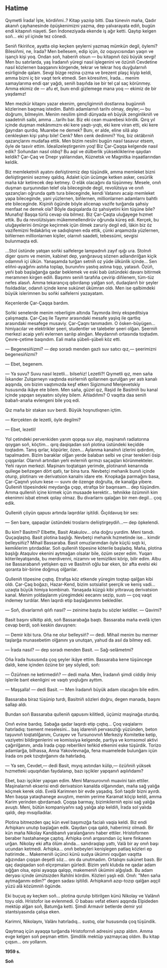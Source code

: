 ## Hati̇me

Qıymetli İrada!
İşte, kördiñmi..?
Kitap yazılıp bitti.
Daa tünevin maña, Qadır akanıñ çayhanesinde öpüşkenimizni yazma, dep yalvarayata ediñ, bugün endi kitapnıñ niayeti.
Sen İndoneziyada ekende iş ağır ketti.
Qaytıp kelgen soñ... eki yıl içinde tez cönedi.

Seniñ fikiriñce, ayatta olıp keçken şeylerni yazmaq mümkün degil, öylemi?
Bilesiñmi, ne, İrada?
Men bellesem, edip içün, öz oquyıcısından yaqın ve işançlı kişi yoq.
Ondan soñ, haberiñ olsun — bu kitapnıñ özü büyük sevgi!
Men bu satırlarda, yaş İradanıñ yüregi nasıl işlegenini ve özüniñ Cevdetine nasıl közlernen baqqanını körgende, tekrar ve tekrar hoş duyğularnıñ esirliginde qalam.
Sevgi bizge rezina çızma ve brezent plaşç kiyip keldi, amma bizni iç bir vaqıt terk etmedi.
Sen köresiñmi, İrada... menim samaylarıma endi qar yağdı, seniñ başıñda ise bir tel çal saç körünmey.
Amma ekimiz de — afu et, bunı endi gizlemege mana yoq — ekimiz de bir yaşdamız!

Men mezkür kitapnı yazar ekenim, gençligimniñ dostlarına bugünniñ közlerinen baqmaq istedim.
Bahtlı adamlarnıñ tarihı olmay, deyler,— bu doğrumı, bilmeyim.
Menim nesilim şimdi dünyada eñ büyük zenginlikniñ ve saadetniñ saibi, amma ...tarihı bar.
Biz eki cean muarebesi kördik.
Qırq yıl içinde duşman mekânımıznı eki kere yaqtı-yıqtı, eki kere viran etti, eki kere ğayrıdan qurdıq.
Muarebe ne demek?
Bunı, er alde, eline silâ alıp cenkleşken kişi yahşı bile!
Cenk?
Men cenk dedimmi?
Yoq, biz oktâbrniñ qazançlarını mudafaa ettik.
Men bizim nesilni bugün nasıl tasavur etsem, öyle de tasvir ettim.
İdealizeleştirgenim yoq!
Biz Çar-Çaqqa kelgende nasıl edik?
Soñundan nasıl oldıq?
Bu aqıl ve dülberlik yüksekliklerine qaydan keldik?
Çar-Çaq ve Dnepr yalılarından, Küznetsk ve Magnitka inşaatlarından keldik.

Biz memleketniñ ayatını deñiştiremiz dep tüşündik, amma memleket bizni deñiştirgenini sezmey qaldıq.
Adalet içün ücümge ketken asker, cesürlik maña kâr ketirecek dep ketmey.
O elâk olacağını da tüşünmey.
Mesele, onıñ duşman qurşunından telef ola bileceginde degil, revolütsiya ve onıñ qazançları oğrunda qattı tura bileceginde, kendi Vatanını acaip memleket yapa bileceginde, yani yüzlernen, biñlernen, millionlarnen adamlarnı bahtlı ete bileceginde.
Kişiniñ ögünde böyle alicenap vazife turğanda şahsiy menfaat ne demek ola?
Böyle daqiqalarda öz şahsiyetini kim tüşüne bile?
Munafıq!
Başqa türlü cevap ola bilmez.
Biz Çar-Çaqta uluğayege hızmet ettik.
Bu da revolütsiyanı mükemmellendirüv oğrunda küreş edi.
Kerçek, bu uluğayelerini ömürge keçirmek içün ölmek zaruriy degil edi, lâkin biz öz vazifemizni fedakârlıq ve sadıqlıqnen eda ettik, çünki arqamızda yüzlernen, biñlernen millionlarnen kişiler, olarnıñ saadeti, tebessümi, sevgisi bulunmaqta edi.

...Stol üstünde yatqan soñki saifelerge lampadnıñ zayıf ışığı ura.
Stolnıñ diger qısımı ve menim, kabinet dep, yanğıravuq söznen adlandırılğan kiçik odamnıñ içi ülkün.
Yanaşamda turğan setniñ oz yüde ülkünlik içinde...
Sen eliñni-ayağıñnı astıña toplap, burunıñnı yastıq astına tıqıp, yatasıñ.
Özüñ, yeñi bab başlağanğa qadar beklemek ve eski bab üstündeki davanı bitirmek meramınen kirgen ediñ.
Başımnı seniñ tarafıña çevirip diñlenem, tüm-tüz nefes alasıñ.
Amma tekarançıq qıbırdanıp yalğan soñ, dudaqlarıñ bir şeyler fısıldadılar, odanıñ içinde kene sukünet ükümran oldı.
Men ise qalbimdeki büyük islerimnen bu soñki saifelerni yazayatam.

Keçenlerde Çar-Çaqqa bardım.

Soñki senelerde menim reberligim altında Taymırda ilmiy ekspeditsiya çalışmaqta.
Çar-Çaq ile Taymır arasındaki mesafe yaşlıq ile qartlıq arasındaki mesafege musaviy.
Çar-Çaqnı tanımadım.
O ösken-büyügen... himiyacılar ve elektrikler şeeri, studentler ve talebeler şeeri olğan.
Şeerniñ merkezi acaip yeñi evlernen sarılıp alınğan.
Meydannıñ ortasında toqtadım.
Çevre-çetime baqındım.
Eali maña şübeli-şübeli köz etti.

— Begenesiñizmi? — dep soradı menden gazlı suv satıcı qız,— şeerimizni begenesiñizmi?

— Ebet, begenem.

— Ya suvu?
Suvu nasıl lezetli... bilseñiz! 
Lezetli?!
Qıymetli qız, men saña İskander Zulqarneyn vaqtında esirlerniñ qollarınen qurulğan yer astı kanalı aqqında, onı bizim vaqtımızda keşf etken Sigizmund Menjevetskiy hususında ikâye ete bilem.
Men saña, güzel qız, Raşid ile Basitniñ bu kanal içinde yapqan seyaatını söyley bilem.
Añladıñmı?
O vaqıtta daa seniñ babañ-anaña evlengeni bile yoq edi.

Qız maña bir stakan suv berdi.
Büyük hoşnutlıqnen içtim.

— Kerçekten de lezetli, öyle degilmi?

— Ebet, lezetli!

Yol çetindeki pervenkiden yarım qopqa suv alıp, maşinanıñ radiatorına qoygan soñ, köçtim… qırq daqiqadan soñ plotina üstündeki keçidde toqtadım.
Tanış qırlar, köpürler, özen...
Aylanma kanalnıñ izlerini qıdırdım, tapalmadım.
Bizim baraklar olğan yerde balaban selbi ve çinar terekleri ösip çıqqanlar.
Olarnıñ artından yeñi evlerniñ qırmızı saçaqları körünmekteler.
Yeñi rayon merkezi.
Maşinanı toqtatqan yerimde, plotinanıñ kenarında qullege beñzegen dört qatlı, tar bina tura.
Nevbetçi mehanik bunıñ içinde oturıp, plotinanı ve derivatsion kanalnı idare ete.
Knopkağa parmağını basa, Çar-Çaqnıñ yolunı kese — suvnı de özenge doğrulta, de kanalğa yibere.
Qulleniñ töpesindeki meydanğa çıqıp, etrafqa bir baqınsam... dep tüşündim.
Amma qulleniñ içine kirmek içün musaade kerektir... tehnikke özümniñ kim ekenimni isbat etmek qolay olmaz.
Bu divarlarnı qalağan bir men degil... çoq edik.

Qulleniñ çöyün qapusı artında laqırdılar işitildi.
Ğıçıldavuq bir ses:

— Sen bare, qapaqlar üstündeki troslarnı deñiştirgeydiñ...— dep öpkelendi.

Bu kim?
Basitmi?
Elbette, Basit Atakulov... oña doğru yurdim.
Meni tanıdı.
Quçaqlaştıq.
Basit plotina başlığı.
Nevbetçi mehanik hızmetinde ise... kimdir belleysiñiz?
Mihail Bassaraba.
Basit omuzlarımdan öyle küçlü sıqtı ki, kemiklerim şıtırdadılar.
Soñ qulleniñ töpesine köterile başladıq.
Maña, plotina başlığı Ataqulov ekenini aytmağan olsalar bile, özüm sezer edim.
Yuqarı köterileyatqanda, bu merdivenni, nizamnı ve temizlikni körip, bilir edim.
Albu ise Bassarabanıñ yetişken qızı ve Basitniñ oğlu bar eken, bir afta evelsi eki qoranta bir-birine doğmuş olğanlar.

Qulleniñ töpesine çıqtıq.
Etrafqa köz etkende yüregim toqtap qalğan kibi oldı.
Çar-Çaq boğazı, Hazar-Kend, bizim sotsialist şeerçik ve keniş vadi... uzaqta büyük himiya kombinatı.
Yanaşada küzgü kibi yıltıravuq derivatsion kanal.
Menim yoldaşlarım yüregimdeki eecannı sezip, sustı — çoq vaqıt indemey turdılar.
Men laqırdı etip başlağanımnı beklediler.

— Soñ, divarlarnıñ qılıfı nasıl? — zeinime başta bu sözler keldiler. — Qavimi?

Basit başını silkitip aldı, soñ Bassarabağa baqtı.
Bassaraba maña evelâ içten cevap berdi, soñ keskin davuşnen:

— Demir kibi tura.
Oña ne olur belleysiñ? — dedi.
Mihail menim bu mermer taşlarğa munasebetim olğanını ya unutqan, yahud da asıl da bilmey edi.

— İrada nasıl? — dep soradı menden Basit. — Sağ-selâmetmi?

Oña İrada hususında çoq şeyler ikâye ettim. 
Bassaraba kene tüşüncege daldı, kene içinden özüne bir şey söyledi, soñ:

— Özüñnen ne ketirmediñ? — dedi maña. 
Men, İradanıñ şimdi ciddiy ilmiy işlerile bant ekenligini ve vaqıtı yoqluğını ayttım.

— Maşşalla! — dedi Basit. — Men İradanıñ büyük adam olacağını bile edim.

Bassaraba biraz tüşünip turdı, Basitniñ sözleri doğru, degen manada, başını sallap aldı.

Bundan soñ Bassaraba qulleniñ qapusını kilitledi, üçümiz maşinağa oturdıq.

Onıñ evine bardıq.
Sabağa qadar laqırdı etip çıqtıq...
Çoq vaqialarnı hatırladıq: tsement meselesini... baş idareniñ pervasızlığı yüzünden, beton taşuvnıñ toqtatılğanını, Curayev ve Tursunovnıñ Merkeziy Komitetke ketip, vaziyetni bildirgenlerini ve komissiya kelgende, partiya ve komsomol aktivi çağırılğanını, anda İrada çıqıp reberlikni teñkid etkenini eske tüşürdik.
Torizo adamlarğa, bilhassa, Anna Yakovlevnağa, fena muamelede bulunğanı içün İrada onı pek tızıqtırğanını da hatırladıq.

— Ya sen, Cevdet,— dedi Basit, mıyıq astından külip,— özüñniñ yüksek hızmetteki uquqıñdan faydalanıp, bazı işçikler yapqanıñ aqılıñdamı?

Ebet, bazı işçikler yapqan edim.
Meni Mansurovnıñ muavini tain ettiler.
Maşinalarnıñ ekserisi endi derivatsion kanalda olğanından, maña sağ yalığa köçmek kerek oldı.
Evelâ Karimnen bir evde yaşadıq.
Soñ taqdir bizni ayırdı.
Men başqa yataqhanege avuştım, menim yerime Karamat köçip keldi, amma Karim yerinden qbırdamadı.
Çoqqa barmay, bizimkilerniñ episi sağ yalığa avuştı.
Meni, bütün kompaniyañnı sağ yalığa alıp keldiñ, İrada sol yalıda qaldı, dep mısqılladılar.

Plotina bitmezden qaç kün evel başımızğa facialı vaqia keldi.
Biz endi Arhipkanı unutıp başlağan edik.
Qaydan çıqa qaldı, haberimiz olmadı.
Bir kün maña Nikolay Kandıbanıñ yaralanğanını haber ettiler.
Hristofornen beraber hastahanege çaptıq.
Arhipka onıñ arqasından üç kere finkanen urğan.
Nikolay eki afta ölüm alında... sandıraqlap yattı, Valâ bir ay onıñ başı ucundan ketmedi.
Arhipka... onıñ bebeyleri kenişlegen patlaq közleri ep hatirimde...
Makemeniñ üçünci künü sudya ükümni oquğan vaqıtta ağızından çıqqan deşetli söz... onı da unutmadım.
Ortalıqnı sukünet bastı.
Bir qaç daqiqadan soñ elçırpmaları gürledi.
Bizim yeñi klubda ne qadar adam sığğan olsa, episi ayaqqa qalqıp, makemeniñ ükümini alğışladı.
Bu adam deryası içinde ümütsizden Rahilni kördim.
Közleri yaşlı edi.
Onıñ: "Men saña aytmağanmı edim?" degen sadası işitildi.
Arhipkanıñ azıp-tozıp qalğan aqçil yüzü alâ közümniñ ögünde.

Eki buçuq ay keçken soñ... plotina qurulıp bitirilgen künü Nikolay ve Valânıñ toyu oldı.
Hristofor ise evlenmedi.
O babası vefat etkeni aqqında Elpideden mektüp alğan soñ, Batumğa ketti.
Şimdi Armavir betlerde demir yol stantsiyasında çalışa eken.

Karimni, Nikolaynı, Valânı hatırladıq... sustıq, olar hususında çoq tüşündik.

Qaytmaq içün ayaqqa turğanda Hristofornıñ adresini yazıp aldım.
Amma evge kelgen soñ peşman ettim.
Şimdilik mektüp yazmaycaq oldım.
Bu kitap çıqsın... onı yollarım.

__1959 s.__

__Soñ__
